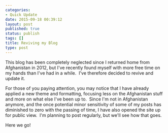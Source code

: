 ```yaml
---
categories:
- Quick Update
date: 2015-09-18 00:39:12
layout: post
published: true
status: publish
tags: []
title: Reviving my Blog
type: post
---
```


This blog has been completely neglected since I returned home from Afghanistan
in 2012, but I've recently found myself with more free time on my hands than
I've had in a while.  I've therefore decided to revive and update it.

For those of you paying attention, you may notice that I have already applied
a new theme and formatting, focusing less on the Afghanistan stuff and more on
what else I've been up to.  Since I'm not in Afghanistan anymore, and the once
potential minor sensitivity of some of my posts has diminished to zero with
the passing of time, I have also opened the site up for public view.  I'm
planning to post regularly, but we'll see how that goes.

Here we go!